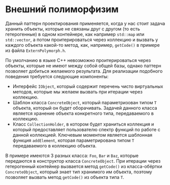 # Внешний полиморфизим
Данный паттерн проектирования применяется, когда у нас стоит задача хранить объекты, которые не связаны друг с другом (то есть гетерогенные) в одном контейнере, как например `std::map` или `std::vector`, а потом проитерироваться через коллекцию и вызвать у каждого объекта какой-то метод, как, например, `getCode()` в примере из файла `ExternPolymorph.h`.

По умолчанию в языке C++ невозможно проитерироваться через объекты, которые не имеют между собой общей базы, однако паттерн позволяет добиться желаемого результата. Для реализации подобного поведения требуется следующие компоненты:  
* Интерфейс `IObject`, который содержит перечень чисто виртуальных методов, которые мы желаем вызвать при итерации через коллекцию.   
* Шаблон класса `ConcreteObject`, который параметризован типом `T` объекта, который он будет оборачивать. Задачей данного класса является хранение объекта конкретного типа, передаваемого в коллекцию.  
* Класс `CollectionHolder`, в котором будет храниться коллекция и который предоставляет пользователю спектр функций по работе с данной коллекцией. Ключевым моментом является шаблонная функция `addElement`, которая параметрирована типом `T` передаваемого в коллекцию объекта.  

В примере имеются 3 разных класса: `Foo`, `Bar` и `Baz`, которые передаются в конструктор класса `ConcreteObject`. При итерации через гетерогенный контейнер вызвается метод `getCode()` из класса-обёртки `ConcreteObject`, который знает тип хранимого им объекта, поэтому позволяет вызвать метод `getCode()` из объекта типа `T`.